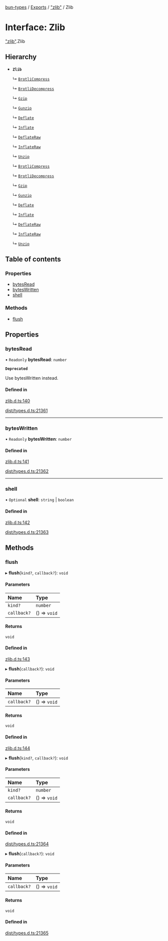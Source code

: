 [bun-types](https://github.com/oven-sh/bun-types/blob/master/api-docs/README.md) / [Exports](https://github.com/oven-sh/bun-types/blob/master/api-docs/modules.md) / ["zlib"](https://github.com/oven-sh/bun-types/blob/master/api-docs/modules/zlib_.md) / Zlib

# Interface: Zlib

["zlib"](https://github.com/oven-sh/bun-types/blob/master/api-docs/modules/zlib_.md).Zlib

## Hierarchy

- **`Zlib`**

  ↳ [`BrotliCompress`](https://github.com/oven-sh/bun-types/blob/master/api-docs/interfaces/zlib_.BrotliCompress-1.md)

  ↳ [`BrotliDecompress`](https://github.com/oven-sh/bun-types/blob/master/api-docs/interfaces/zlib_.BrotliDecompress-1.md)

  ↳ [`Gzip`](https://github.com/oven-sh/bun-types/blob/master/api-docs/interfaces/zlib_.Gzip-1.md)

  ↳ [`Gunzip`](https://github.com/oven-sh/bun-types/blob/master/api-docs/interfaces/zlib_.Gunzip-1.md)

  ↳ [`Deflate`](https://github.com/oven-sh/bun-types/blob/master/api-docs/interfaces/zlib_.Deflate-1.md)

  ↳ [`Inflate`](https://github.com/oven-sh/bun-types/blob/master/api-docs/interfaces/zlib_.Inflate-1.md)

  ↳ [`DeflateRaw`](https://github.com/oven-sh/bun-types/blob/master/api-docs/interfaces/zlib_.DeflateRaw-1.md)

  ↳ [`InflateRaw`](https://github.com/oven-sh/bun-types/blob/master/api-docs/interfaces/zlib_.InflateRaw-1.md)

  ↳ [`Unzip`](https://github.com/oven-sh/bun-types/blob/master/api-docs/interfaces/zlib_.Unzip-1.md)

  ↳ [`BrotliCompress`](https://github.com/oven-sh/bun-types/blob/master/api-docs/interfaces/node_zlib_.BrotliCompress-1.md)

  ↳ [`BrotliDecompress`](https://github.com/oven-sh/bun-types/blob/master/api-docs/interfaces/node_zlib_.BrotliDecompress-1.md)

  ↳ [`Gzip`](https://github.com/oven-sh/bun-types/blob/master/api-docs/interfaces/node_zlib_.Gzip-1.md)

  ↳ [`Gunzip`](https://github.com/oven-sh/bun-types/blob/master/api-docs/interfaces/node_zlib_.Gunzip-1.md)

  ↳ [`Deflate`](https://github.com/oven-sh/bun-types/blob/master/api-docs/interfaces/node_zlib_.Deflate-1.md)

  ↳ [`Inflate`](https://github.com/oven-sh/bun-types/blob/master/api-docs/interfaces/node_zlib_.Inflate-1.md)

  ↳ [`DeflateRaw`](https://github.com/oven-sh/bun-types/blob/master/api-docs/interfaces/node_zlib_.DeflateRaw-1.md)

  ↳ [`InflateRaw`](https://github.com/oven-sh/bun-types/blob/master/api-docs/interfaces/node_zlib_.InflateRaw-1.md)

  ↳ [`Unzip`](https://github.com/oven-sh/bun-types/blob/master/api-docs/interfaces/node_zlib_.Unzip-1.md)

## Table of contents

### Properties

- [bytesRead](https://github.com/oven-sh/bun-types/blob/master/api-docs/interfaces/zlib_.Zlib.md#bytesread)
- [bytesWritten](https://github.com/oven-sh/bun-types/blob/master/api-docs/interfaces/zlib_.Zlib.md#byteswritten)
- [shell](https://github.com/oven-sh/bun-types/blob/master/api-docs/interfaces/zlib_.Zlib.md#shell)

### Methods

- [flush](https://github.com/oven-sh/bun-types/blob/master/api-docs/interfaces/zlib_.Zlib.md#flush)

## Properties

### bytesRead

• `Readonly` **bytesRead**: `number`

**`Deprecated`**

Use bytesWritten instead.

#### Defined in

[zlib.d.ts:140](https://github.com/valgaze/bun-types/blob/6f8dbf8/zlib.d.ts#L140)

[dist/types.d.ts:21361](https://github.com/valgaze/bun-types/blob/6f8dbf8/dist/types.d.ts#L21361)

___

### bytesWritten

• `Readonly` **bytesWritten**: `number`

#### Defined in

[zlib.d.ts:141](https://github.com/valgaze/bun-types/blob/6f8dbf8/zlib.d.ts#L141)

[dist/types.d.ts:21362](https://github.com/valgaze/bun-types/blob/6f8dbf8/dist/types.d.ts#L21362)

___

### shell

• `Optional` **shell**: `string` \| `boolean`

#### Defined in

[zlib.d.ts:142](https://github.com/valgaze/bun-types/blob/6f8dbf8/zlib.d.ts#L142)

[dist/types.d.ts:21363](https://github.com/valgaze/bun-types/blob/6f8dbf8/dist/types.d.ts#L21363)

## Methods

### flush

▸ **flush**(`kind?`, `callback?`): `void`

#### Parameters

| Name | Type |
| :------ | :------ |
| `kind?` | `number` |
| `callback?` | () => `void` |

#### Returns

`void`

#### Defined in

[zlib.d.ts:143](https://github.com/valgaze/bun-types/blob/6f8dbf8/zlib.d.ts#L143)

▸ **flush**(`callback?`): `void`

#### Parameters

| Name | Type |
| :------ | :------ |
| `callback?` | () => `void` |

#### Returns

`void`

#### Defined in

[zlib.d.ts:144](https://github.com/valgaze/bun-types/blob/6f8dbf8/zlib.d.ts#L144)

▸ **flush**(`kind?`, `callback?`): `void`

#### Parameters

| Name | Type |
| :------ | :------ |
| `kind?` | `number` |
| `callback?` | () => `void` |

#### Returns

`void`

#### Defined in

[dist/types.d.ts:21364](https://github.com/valgaze/bun-types/blob/6f8dbf8/dist/types.d.ts#L21364)

▸ **flush**(`callback?`): `void`

#### Parameters

| Name | Type |
| :------ | :------ |
| `callback?` | () => `void` |

#### Returns

`void`

#### Defined in

[dist/types.d.ts:21365](https://github.com/valgaze/bun-types/blob/6f8dbf8/dist/types.d.ts#L21365)
